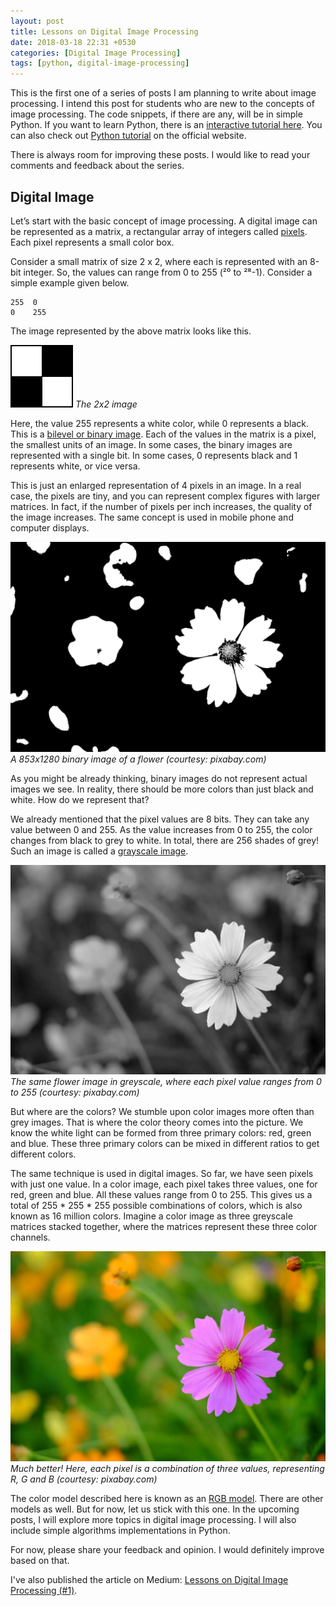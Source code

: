 ```yaml
---
layout: post
title: Lessons on Digital Image Processing
date: 2018-03-18 22:31 +0530
categories: [Digital Image Processing]
tags: [python, digital-image-processing]
---
```


This is the first one of a series of posts I am planning to write about image processing. I intend this post for students who are new to the concepts of image processing. The code snippets, if there are any, will be in simple Python. If you want to learn Python, there is an [interactive tutorial here](https://www.learnpython.org/). You can also check out [Python tutorial](https://docs.python.org/3/tutorial/) on the official website.

There is always room for improving these posts. I would like to read your comments and feedback about the series.

## Digital Image

Let’s start with the basic concept of image processing. A digital image can be represented as a matrix, a rectangular array of integers called [pixels](https://en.wikipedia.org/wiki/Pixel). Each pixel represents a small color box.

Consider a small matrix of size 2 x 2, where each is represented with an 8-bit integer. So, the values can range from 0 to 255 (²⁰ to ²⁸-1). Consider a simple example given below.

```
255  0
0    255
```
The image represented by the above matrix looks like this.

![The 2x2 image](/assets/img/2018/2x2_image.webp)
_The 2x2 image_

Here, the value 255 represents a white color, while 0 represents a black. This is a [bilevel or binary image](https://en.wikipedia.org/wiki/Binary_image). Each of the values in the matrix is a pixel, the smallest units of an image. In some cases, the binary images are represented with a single bit. In some cases, 0 represents black and 1 represents white, or vice versa.

This is just an enlarged representation of 4 pixels in an image. In a real case, the pixels are tiny, and you can represent complex figures with larger matrices. In fact, if the number of pixels per inch increases, the quality of the image increases. The same concept is used in mobile phone and computer displays.


![The 853x1280 binary image of a flower](/assets/img/2018/binary_image.webp)
_A 853x1280 binary image of a flower (courtesy: pixabay.com)_

As you might be already thinking, binary images do not represent actual images we see. In reality, there should be more colors than just black and white. How do we represent that?

We already mentioned that the pixel values are 8 bits. They can take any value between 0 and 255. As the value increases from 0 to 255, the color changes from black to grey to white. In total, there are 256 shades of grey! Such an image is called a [grayscale image](https://en.wikipedia.org/wiki/Grayscale).

![The same flower image in greyscale](/assets/img/2018/grayscale_image.webp)
_The same flower image in greyscale, where each pixel value ranges from 0 to 255 (courtesy: pixabay.com)_

But where are the colors? We stumble upon color images more often than grey images. That is where the color theory comes into the picture. We know the white light can be formed from three primary colors: red, green and blue. These three primary colors can be mixed in different ratios to get different colors.

The same technique is used in digital images. So far, we have seen pixels with just one value. In a color image, each pixel takes three values, one for red, green and blue. All these values range from 0 to 255. This gives us a total of 255 * 255 * 255 possible combinations of colors, which is also known as 16 million colors. Imagine a color image as three greyscale matrices stacked together, where the matrices represent these three color channels.


![The same flower image in color](/assets/img/2018/color_image.webp)
_Much better! Here, each pixel is a combination of three values, representing R, G and B (courtesy: pixabay.com)_

The color model described here is known as an [RGB model](https://en.wikipedia.org/wiki/RGB_color_model). There are other models as well. But for now, let us stick with this one. In the upcoming posts, I will explore more topics in digital image processing. I will also include simple algorithms implementations in Python.

For now, please share your feedback and opinion. I would definitely improve based on that.

I've also published the article on Medium: [Lessons on Digital Image Processing (#1)](https://medium.com/analytics-vidhya/lessons-on-digital-image-processing-1-b7a1fa3acfe9).

